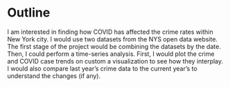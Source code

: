# Outline


I am interested in finding how COVID has affected the crime rates within New York city. I would use two datasets from the NYS open data website. The first stage of the project would be combining the datasets by the date. Then, I could perform a time-series analysis. First, I would plot the crime and COVID case trends on custom a visualization to see how they interplay. I would also compare last year’s crime data to the current year’s to understand the changes (if any). 